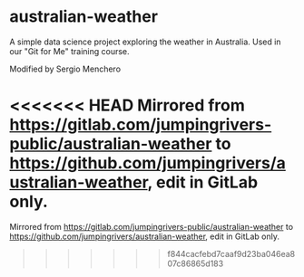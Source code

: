 # australian-weather
A simple data science project exploring the weather in Australia. Used in our "Git for Me" training course.

Modified by Sergio Menchero

<<<<<<< HEAD
Mirrored from https://gitlab.com/jumpingrivers-public/australian-weather to https://github.com/jumpingrivers/australian-weather, edit in GitLab only.
=======
Mirrored from https://gitlab.com/jumpingrivers-public/australian-weather to https://github.com/jumpingrivers/australian-weather, edit in GitLab only.
>>>>>>> f844cacfebd7caaf9d23ba046ea807c86865d183

